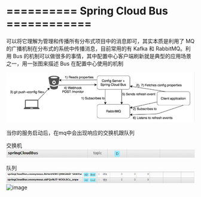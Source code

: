 # ========== Spring Cloud Bus ============

可以将它理解为管理和传播所有分布式项目中的消息即可，其实本质是利用了 MQ 的广播机制在分布式的系统中传播消息，目前常用的有 Kafka 和 RabbitMQ。利用 Bus 的机制可以做很多的事情，其中配置中心客户端刷新就是典型的应用场景之一，用一张图来描述 Bus 在配置中心使用的机制

![image](https://github.com/heylaopao/springcloud/blob/master/img/springcloudbus.jpg)

当你的服务启动后，在mq中会出现响应的交换机跟队列

交换机
![image](https://github.com/heylaopao/springcloud/blob/master/img/bus-exchange.jpg)

队列
![image](https://github.com/heylaopao/springcloud/blob/master/img/bus-queue.jpg)![image](https://gitee.com/heguangchuan/springcloud/raw/master/img/bus-queue.jpg)   

